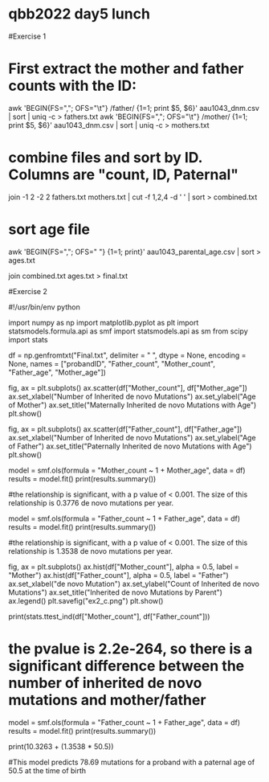 # qbb2022 day5 lunch
 
 #Exercise 1
 
 # First extract the mother and father counts with the ID:
 
awk 'BEGIN{FS=","; OFS="\t"} /father/ {$1=$1; print $5, $6}' aau1043_dnm.csv | sort | uniq -c > fathers.txt
awk 'BEGIN{FS=","; OFS="\t"} /mother/ {$1=$1; print $5, $6}' aau1043_dnm.csv | sort | uniq -c > mothers.txt

 # combine files and sort by ID. Columns are "count, ID, Paternal"

join -1 2 -2 2 fathers.txt mothers.txt | cut -f 1,2,4 -d ' ' | sort > combined.txt

 # sort age file
 
awk 'BEGIN{FS=","; OFS=" "} {$1=$1; print}' aau1043_parental_age.csv | sort > ages.txt

join combined.txt ages.txt > final.txt

 #Exercise 2
 
 #!/usr/bin/env python

 import numpy as np
 import matplotlib.pyplot as plt
 import statsmodels.formula.api as smf
 import statsmodels.api as sm
 from scipy import stats

 df = np.genfromtxt("Final.txt", delimiter = " ", dtype = None, encoding = None, names = ["probandID", "Father_count", "Mother_count", "Father_age", "Mother_age"])

 fig, ax = plt.subplots()
 ax.scatter(df["Mother_count"], df["Mother_age"])
 ax.set_xlabel("Number of Inherited de novo Mutations")
 ax.set_ylabel("Age of Mother")
 ax.set_title("Maternally Inherited de novo Mutations with Age")
 plt.show()

 fig, ax = plt.subplots()
 ax.scatter(df["Father_count"], df["Father_age"])
 ax.set_xlabel("Number of Inherited de novo Mutations")
 ax.set_ylabel("Age of Father")
 ax.set_title("Paternally Inherited de novo Mutations with Age")
 plt.show()
 
 model = smf.ols(formula = "Mother_count ~ 1 + Mother_age", data = df)
 results = model.fit()
 print(results.summary())

 #the relationship is significant, with a p value of < 0.001. The size of this relationship is 0.3776 de novo mutations per year.
 
 model = smf.ols(formula = "Father_count ~ 1 + Father_age", data = df)
 results = model.fit()
 print(results.summary())

 #the relationship is significant, with a p value of < 0.001. The size of this relationship is 1.3538 de novo mutations per year.
 
 fig, ax = plt.subplots()
 ax.hist(df["Mother_count"], alpha = 0.5, label = "Mother")
 ax.hist(df["Father_count"], alpha = 0.5, label = "Father")
 ax.set_xlabel("de novo Mutation")
 ax.set_ylabel("Count of Inherited de novo Mutations")
 ax.set_title("Inherited de novo Mutations by Parent")
 ax.legend()
 plt.savefig("ex2_c.png")
 plt.show()
 
 print(stats.ttest_ind(df["Mother_count"], df["Father_count"]))

 # the pvalue is 2.2e-264, so there is a significant difference between the number of inherited de novo mutations and mother/father
 
 
 model = smf.ols(formula = "Father_count ~ 1 + Father_age", data = df)
 results = model.fit()
 print(results.summary())

 print(10.3263 + (1.3538 * 50.5))

 #This model predicts 78.69 mutations for a proband with a paternal age of 50.5 at the time of birth
